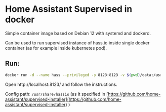 # Home Assistant Supervised in docker

Simple container image based on Debian 12 with systemd and dockerd. 

Can be used to run supervised instance of hass.io inside single docker container (as for example inside kubernetes pod).

## Run:

```bash
docker run -d --name hass --privileged -p 8123:8123 -v $(pwd)/data:/usr/share/hassio qweritos/hass-supervised-docker
```
Open http://localhost:8123/ and follow the instructions.

Config path: `/usr/share/hassio` (as it specified in [https://github.com/home-assistant/supervised-installer](https://github.com/home-assistant/supervised-installer) )
